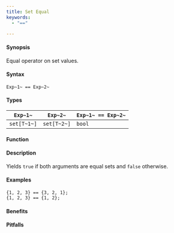 ```yaml
---
title: Set Equal
keywords:
  - "=="

---
```


#### Synopsis

Equal operator on set values.

#### Syntax

`Exp~1~ == Exp~2~`

#### Types


| `Exp~1~`    |  `Exp~2~`    | `Exp~1~ == Exp~2~`  |
| --- | --- | --- |
| `set[T~1~]` |  `set[T~2~]` | `bool`                |


#### Function

#### Description

Yields `true` if both arguments are equal sets and `false` otherwise.

#### Examples

```rascal-shell
{1, 2, 3} == {3, 2, 1};
{1, 2, 3} == {1, 2};
```

#### Benefits

#### Pitfalls

